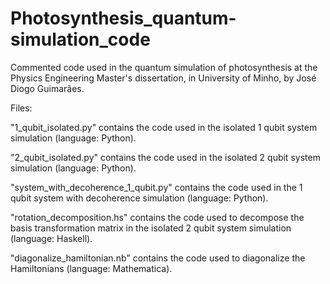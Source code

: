 # Photosynthesis_quantum-simulation_code
Commented code used in the quantum simulation of photosynthesis at the Physics Engineering Master's dissertation, in University of Minho, by José Diogo Guimarães.

Files:

"1_qubit_isolated.py" contains the code used in the isolated 1 qubit system simulation (language: Python).

"2_qubit_isolated.py" contains the code used in the isolated 2 qubit system simulation (language: Python).

"system_with_decoherence_1_qubit.py" contains the code used in the 1 qubit system with decoherence simulation (language: Python).

"rotation_decomposition.hs" contains the code used to decompose the basis transformation matrix in the isolated 2 qubit system simulation (language: Haskell).

"diagonalize_hamiltonian.nb" contains the code used to diagonalize the Hamiltonians (language: Mathematica).

